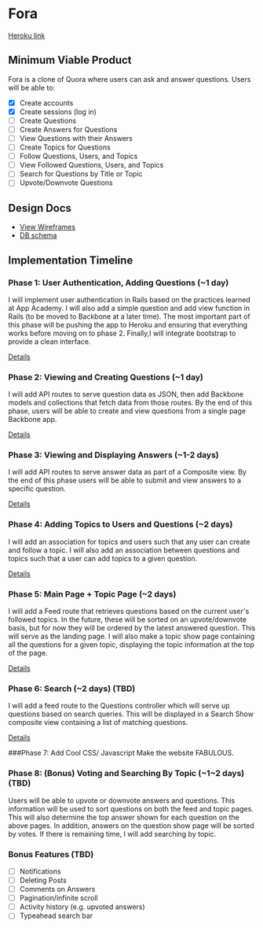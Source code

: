 # Fora

[Heroku link][heroku]

[heroku]: http://foraforafora.herokuapp.com

## Minimum Viable Product
Fora is a clone of Quora where users can ask and answer questions. Users will be
able to:

<!-- This is a Markdown checklist. Use it to keep track of your progress! -->

- [x] Create accounts
- [x] Create sessions (log in)
- [ ] Create Questions
- [ ] Create Answers for Questions
- [ ] View Questions with their Answers
- [ ] Create Topics for Questions
- [ ] Follow Questions, Users, and Topics
- [ ] View Followed Questions, Users, and Topics
- [ ] Search for Questions by Title or Topic
- [ ] Upvote/Downvote Questions

## Design Docs
* [View Wireframes][views]
* [DB schema][schema]

[views]: ./docs/views.md
[schema]: ./docs/schema.md

## Implementation Timeline

### Phase 1: User Authentication, Adding Questions (~1 day)
I will implement user authentication in Rails based on the practices learned at
App Academy. I will also add a simple question and add view function in Rails
(to be moved to Backbone at a later time). The most important part of this phase
will be pushing the app to Heroku and ensuring that everything works before
moving on to phase 2. Finally,I will integrate bootstrap to provide a clean
interface.

[Details][phase-one]

### Phase 2: Viewing and Creating Questions (~1 day)
I will add API routes to serve question data as JSON, then add Backbone
models and collections that fetch data from those routes. By the end of this
phase, users will be able to create and view questions from a single page
Backbone app.

[Details][phase-two]

### Phase 3: Viewing and Displaying Answers (~1-2 days)
I will add API routes to serve answer data as part of a Composite view. By the
end of this phase users will be able to submit and view answers to a specific
question.

[Details][phase-three]

### Phase 4: Adding Topics to Users and Questions (~2 days)
I will add an association for topics and users such that any user can create and
follow a topic. I will also add an association between questions and topics such
that a user can add topics to a given question.

[Details][phase-four]

### Phase 5: Main Page + Topic Page (~2 days)
I will add a Feed route that retrieves questions based on the current user's
followed topics. In the future, these will be sorted on an upvote/downvote basis,
but for now they will be ordered by the latest answered question. This will serve
as the landing page. I will also make a topic show page containing all the
questions for a given topic, displaying the topic information at the top of the
page.

[Details][phase-five]

### Phase 6: Search (~2 days) (TBD)
I will add a feed route to the Questions controller which will serve up
questions based on search queries. This will be displayed in a Search Show composite view containing a list of matching questions.

[Details][phase-six]

###Phase 7: Add Cool CSS/ Javascript
Make the website FABULOUS.

### Phase 8: (Bonus) Voting and Searching By Topic (~1~2 days) (TBD)
Users will be able to upvote or downvote answers and questions. This information
will be used to sort questions on both the feed and topic pages. This will also
determine the top answer shown for each question on the above pages. In addition,
answers on the question show page will be sorted by votes.
If there is remaining time, I will add searching by topic.

### Bonus Features (TBD)
- [ ] Notifications
- [ ] Deleting Posts
- [ ] Comments on Answers
- [ ] Pagination/infinite scroll
- [ ] Activity history (e.g. upvoted answers)
- [ ] Typeahead search bar

[phase-one]: ./docs/phases/phase1.md
[phase-two]: ./docs/phases/phase2.md
[phase-three]: ./docs/phases/phase3.md
[phase-four]: ./docs/phases/phase4.md
[phase-five]: ./docs/phases/phase5.md
[phase-six]: ./docs/phases/phase6.md
